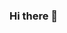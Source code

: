 ### Hi there 👋

<!--
**Bosslady79/Bosslady79** is a ✨ _special_ ✨ repository because its `README.md` (this file) appears on your GitHub profile.

Here are some ideas to get you started:

- 🔭 I’m currently working on ...
- 🌱 I’m currently learning ...
- 👯 I’m looking to collaborate on ...
- 🤔 I’m looking for help with ...
- 💬 Ask me about ... anything
- 📫 How to reach me: ... stokesmalicia@gmail.com
- 😄 Pronouns: ...
- ⚡ Fun fact: ...I am a Lil cra cra
-->
